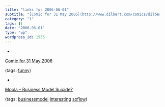 ```yaml
---
title: "links for 2006-06-01"
subtitle: "[Comic for 31 May 2006](http://www.dilbert.com/comics/dilbert/archive/dilbert-20060531.html)"
category: "1"
tags: []
date: "2006-06-01"
type: "wp"
wordpress_id: 1535
---
```

- 
[Comic for 31 May 2006](http://www.dilbert.com/comics/dilbert/archive/dilbert-20060531.html)

(tags: [funny](http://del.icio.us/pitosalas/funny))

- 
[Moola – Business Model Suicide?](http://mashable.com/2006/05/31/moola-business-model-suicide/)

(tags: [businessmodel](http://del.icio.us/pitosalas/businessmodel) [interesting](http://del.icio.us/pitosalas/interesting) [soflow](http://del.icio.us/pitosalas/soflow))